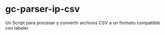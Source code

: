 # gc-parser-ip-csv
Un Script para procesar y convertir archivos CSV a un formato compatible con labeler
